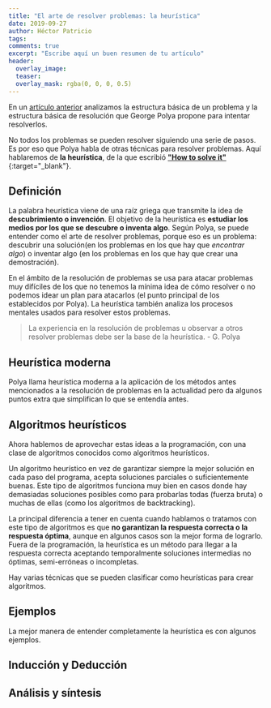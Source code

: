 ```yaml
---
title: "El arte de resolver problemas: la heurística"
date: 2019-09-27
author: Héctor Patricio
tags:
comments: true
excerpt: "Escribe aquí un buen resumen de tu artículo"
header:
  overlay_image:
  teaser:
  overlay_mask: rgba(0, 0, 0, 0.5)
---
```


En un [artículo anterior](2019/09/27/tecnicas-para-resolver-problemas.html) analizamos la estructura básica de un problema y la estructura básica de resolución que George Polya propone para intentar resolverlos.

No todos los problemas se pueden resolver siguiendo una serie de pasos. Es por eso que Polya habla de otras técnicas para resolver problemas. Aquí hablaremos de **la heurística**, de la que escribió [**"How to solve it"**](https://math.hawaii.edu/home/pdf/putnam/PolyaHowToSolveIt.pdf){:target="_blank"}.

## Definición

La palabra heurística viene de una raíz griega que transmite la idea de **descubrimiento o invención**. El objetivo de la heurística es **estudiar los medios por los que se descubre o inventa algo**. Según Polya, se puede entender como el arte de resolver problemas, porque eso es un problema: descubrir una solución(en los problemas en los que hay que _encontrar algo_) o inventar algo (en los problemas en los que hay que crear una demostración).

En el ámbito de la resolución de problemas se usa para atacar problemas muy difíciles de los que no tenemos la mínima idea de cómo resolver o no podemos idear un plan para atacarlos (el punto principal de los establecidos por Polya). La heurística también analiza los procesos mentales usados para resolver estos problemas.

> La experiencia en la resolución de problemas u observar a otros resolver problemas debe ser la base de la heurística. - G. Polya

## Heurística moderna

Polya llama heurística moderna a la aplicación de los métodos antes mencionados a la resolución de problemas en la actualidad pero da algunos puntos extra que simplifican lo que se entendía antes.

## Algoritmos heurísticos

Ahora hablemos de aprovechar estas ideas a la programación, con una clase de algoritmos conocidos como algoritmos heurísticos.

Un algoritmo heurístico en vez de garantizar siempre la mejor solución en cada paso del programa, acepta soluciones parciales o suficientemente buenas. Este tipo de algoritmos funciona muy bien en casos donde hay demasiadas soluciones posibles como para probarlas todas (fuerza bruta) o muchas de ellas (como los algoritmos de backtracking).

La principal diferencia a tener en cuenta cuando hablamos o tratamos con este tipo de algoritmos es que **no garantizan la respuesta correcta o la respuesta óptima**, aunque en algunos casos son la mejor forma de lograrlo. Fuera de la programación, la heurística es un método para llegar a la respuesta correcta aceptando temporalmente soluciones intermedias no óptimas, semi-erróneas o incompletas.

Hay varias técnicas que se pueden clasificar como heurísticas para crear algoritmos.

## Ejemplos
 La mejor manera de entender completamente la heurística es con algunos ejemplos.

## Inducción y Deducción

## Análisis y síntesis
